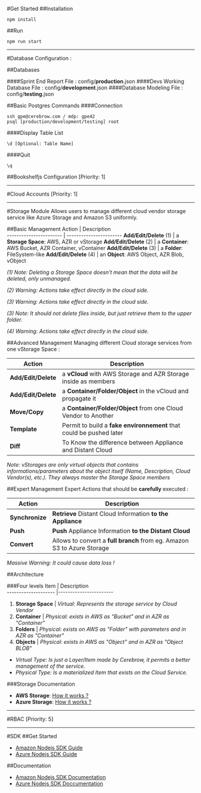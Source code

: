 #Get Started
##Installation
```
npm install
```

##Run
```
npm run start
```
-----
#Database Configuration :

##Databases

####Sprint End Report
File : config/**production**.json
####Devs Working Database
File : config/**development**.json
####Database Modeling
File : config/**testing**.json

##Basic Postgres Commands
####Connection
```
ssh gpe@cerebrow.com / mdp: gpe42
psql [production/development/testing] root
```
####Display Table List
```
\d [Optional: Table Name]
```
####Quit
```
\q
```

##Bookshelfjs Configuration
[Priority: 1]

-----

#Cloud Accounts
[Priority: 1]

-----
#Storage Module
Allows users to manage different cloud vendor storage service like Azure Storage and Amazon S3 uniformly.

##Basic Management
Action                  | Description           
----------------------- | -----------------------
**Add/Edit/Delete** (1) | a **Storage Space**: AWS, AZR or vStorage
**Add/Edit/Delete** (2) | a **Container**: AWS Bucket, AZR Container, vContainer
**Add/Edit/Delete** (3) | a **Folder**: FileSystem-like
**Add/Edit/Delete** (4) | an **Object**: AWS Object, AZR Blob, vObject

*(1) Note: Deleting a Storage Space doesn't mean that the data will be deleted, only unmanaged.*

*(2) Warning: Actions take effect directly in the cloud side.*

*(3) Warning: Actions take effect directly in the cloud side.*

*(3) Note: It should not delete files inside, but just retrieve them to the upper folder.*

*(4) Warning: Actions take effect directly in the cloud side.*

##Advanced Management
Managing different Cloud storage services from one vStorage Space :

Action              | Description           
------------------- | -----------------------
**Add/Edit/Delete** | a **vCloud** with AWS Storage and AZR Storage inside as members
**Add/Edit/Delete** | a **Container/Folder/Object** in the vCloud and propagate it
**Move/Copy**       | a **Container/Folder/Object** from one Cloud Vendor to Another
**Template**        | Permit to build a **fake environnement** that could be pushed later
**Diff**            | To Know the difference between Appliance and Distant Cloud

*Note: vStorages are only virtual objects that contains informations/parameters about the object itself (Name, Description, Cloud Vendor(s), etc.). They always master the Storage Space members*

##Expert Management
Expert Actions that should be **carefully** executed :

Action          | Description           
--------------- | -----------------------
**Synchronize** | **Retrieve** Distant Cloud Information **to the Appliance**
**Push**        | **Push** Appliance Information **to the Distant Cloud**
**Convert**     | Allows to convert a **full branch** from eg. Amazon S3 to Azure Storage

*Massive Warning: It could cause data loss !*

##Architecture

###Four levels
Item                 | Description           
-------------------- |-----------------------
1. **Storage Space** | *Virtual: Represents the storage service by Cloud Vendor*
2. **Container**     | *Physical: exists in AWS as "Bucket" and in AZR as "Container"*
3. **Folders**       | *Physical: exists on AWS as "Folder" with parameters and in AZR as "Container"*
4. **Objects**       | *Physical: exists in AWS as "Object" and in AZR as "Object BLOB"*

* *Virtual Type:    Is just a Layer/Item made by Cerebrow, it permits a better management of the service.*
* *Physical Type:    Is a materialized Item that exists on the Cloud Service.*

###Storage Documentation
* **AWS Storage**:    [How it works ?](http://docs.aws.amazon.com/AmazonS3/latest/gsg/SigningUpforS3.html)
* **Azure Storage**:    [How it works ?](https://azure.microsoft.com/fr-fr/documentation/articles/storage-nodejs-how-to-use-blob-storage/)

-----
#RBAC
[Priority: 5]

-----
#SDK
##Get Started
* [Amazon Nodejs SDK Guide](http://docs.aws.amazon.com/AWSJavaScriptSDK/latest/)
* [Azure Nodejs SDK Guide](https://azure.microsoft.com/fr-fr/develop/nodej/)

##Documentation
* [Amazon Nodejs SDK Documentation](http://docs.aws.amazon.com/AWSJavaScriptSDK/latest/)
* [Azure Nodejs SDK Doccumentation](http://azure.github.io/azure-sdk-for-node/)

